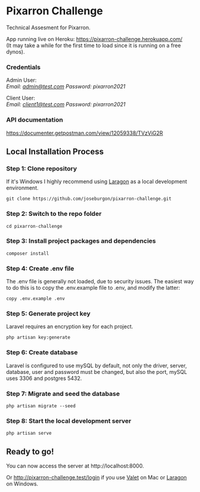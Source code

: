 # Pixarron Challenge

Technical Assesment for Pixarron.

App running live on Heroku: https://pixarron-challenge.herokuapp.com/  
(It may take a while for the first time to load since it is running on a free dynos).

### Credentials

Admin User:  
*Email: admin@test.com
Password: pixarron2021*

Client User:  
*Email: client1@test.com
Password: pixarron2021*

### API documentation
https://documenter.getpostman.com/view/12059338/TVzViG2R

## Local Installation Process

### Step 1: Clone repository

If it's Windows I highly recommend using [Laragon](https://laragon.org/) as a local development environment.

```
git clone https://github.com/joseburgon/pixarron-challenge.git
```

### Step 2: Switch to the repo folder

```
cd pixarron-challenge
```

### Step 3: Install project packages and dependencies

```
composer install
```

### Step 4: Create .env file

The .env file is generally not loaded, due to security issues. The easiest way to do this is to copy the .env.example file to .env, and modify the latter:

```
copy .env.example .env
```

### Step 5: Generate project key

Laravel requires an encryption key for each project.

```
php artisan key:generate
```

### Step 6: Create database

Laravel is configured to use mySQL by default, not only the driver, server, database, user and password must be changed, but also the port, mySQL uses 3306 and postgres 5432.

### Step 7: Migrate and seed the database

```
php artisan migrate --seed
```

### Step 8: Start the local development server

```
php artisan serve
```

## Ready to go!

You can now access the server at http://localhost:8000.

Or http://pixarron-challenge.test/login if you use [Valet](https://laravel.com/docs/7.x/valet) on Mac or [Laragon](https://laragon.org/) on Windows.

